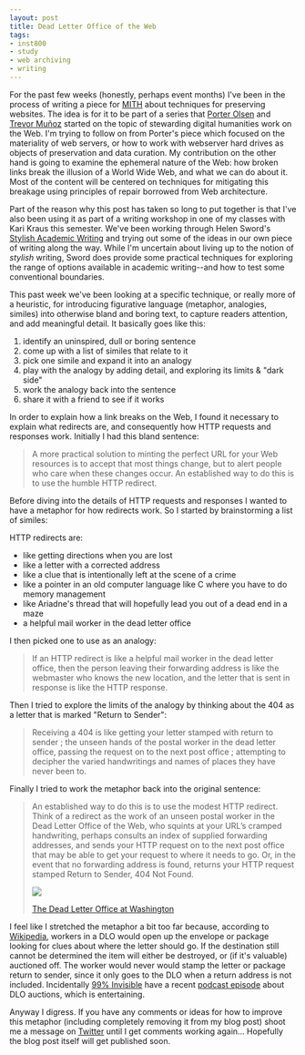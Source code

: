 ```yaml
---
layout: post
title: Dead Letter Office of the Web
tags:
- inst800
- study
- web archiving
- writing
---
```


For the past few weeks (honestly, perhaps event months) I've been in the process of writing a piece for [MITH] about techniques for preserving websites. The idea is for it to be part of a series that [Porter Olsen] and [Trevor Muñoz] started on the topic of stewarding digital humanities work on the Web. I'm trying to follow on from Porter's piece which focused on the materiality of web servers, or how to work with webserver hard drives as objects of preservation and data curation. My contribution on the other hand is going to examine the ephemeral nature of the Web: how broken links break the illusion of a World Wide Web, and what we can do about it. Most of the content will be centered on techniques for mitigating this breakage using principles of repair borrowed from Web architecture.

Part of the reason why this post has taken so long to put together is that I've also been using it as part of a writing workshop in one of my classes with Kari Kraus this semester. We've been working through Helen Sword's [Stylish Academic Writing] and trying out some of the ideas in our own piece of writing along the way. While I'm uncertain about living up to the notion of *stylish* writing, Sword does provide some practical techniques for exploring the range of options available in academic writing--and how to test some conventional boundaries.

This past week we've been looking at a specific technique, or really more of a heuristic, for introducing figurative language (metaphor, analogies, similes) into otherwise bland and boring text, to capture readers attention, and add meaningful detail. It basically goes like this:

1. identify an uninspired, dull or boring sentence
2. come up with a list of similes that relate to it
3. pick one simile and expand it into an analogy
4. play with the analogy by adding detail, and exploring its limits & "dark side"
5. work the analogy back into the sentence
6. share it with a friend to see if it works

In order to explain how a link breaks on the Web, I found it necessary to explain what redirects are, and consequently how HTTP requests and responses work. Initially I had this bland sentence:

> A more practical solution to minting the perfect URL for your Web resources is to accept that most things change, but to alert people who care when these changes occur. An established way to do this is to use the humble HTTP redirect.

Before diving into the details of HTTP requests and responses I wanted to have a metaphor for how redirects work. So I started by brainstorming a list of similes:

HTTP redirects are:

* like getting directions when you are lost
* like a letter with a corrected address
* like a clue that is intentionally left at the scene of a crime
* like a pointer in an old computer language like C where you have to do memory management
* like Ariadne's thread that will hopefully lead you out of a dead end in a maze
* a helpful mail worker in the dead letter office

I then picked one to use as an analogy:

> If an HTTP redirect is like a helpful mail worker in the dead letter office, then the person leaving their forwarding address is like the webmaster who knows the new location, and the letter that is sent in response is like the HTTP response.

Then I tried to explore the limits of the analogy by thinking about the 404 as a letter that is marked "Return to Sender":

> Receiving a 404 is like getting your letter stamped with return to sender ; the unseen hands of the postal worker in the dead letter office, passing the request on to the next post office ; attempting to decipher the varied handwritings and names of places they have never been to.

Finally I tried to work the metaphor back into the original sentence:

> An established way to do this is to use the modest HTTP redirect. Think of a
> redirect as the work of an unseen postal worker in the Dead Letter Office of 
> the Web, who squints at your URL’s cramped handwriting, perhaps consults an 
> index of supplied forwarding addresses, and sends your HTTP request on to 
> the next post office that may be able to get your request to where it needs 
> to go. Or, in the event that no forwarding address is found, returns your 
> HTTP request stamped Return to Sender, 404 Not Found.
> 
> <div class="text-center">
> <a href="https://commons.wikimedia.org/wiki/File:The_Dead_Letter_Office_at_Washington.jpg"><img src="https://upload.wikimedia.org/wikipedia/commons/thumb/5/5c/The_Dead_Letter_Office_at_Washington.jpg/579px-The_Dead_Letter_Office_at_Washington.jpg" class="center-block img-responsive"></a>
> 
> <a href="https://commons.wikimedia.org/wiki/File:The_Dead_Letter_Office_at_Washington.jpg">The Dead Letter Office at Washington</a>
> 
> </div>

I feel like I stretched the metaphor a bit too far because, according to
[Wikipedia], workers in a DLO would open up the envelope or package looking for
clues about where the letter should go. If the destination still cannot be
determined the item will either be destroyed, or (if it's valuable) auctioned
off. The worker would never would stamp the letter or package return to sender,
since it only goes to the DLO when a return address is not included.
Incidentally [99% Invisible] have a recent [podcast episode] about DLO auctions, which is entertaining.

Anyway I digress. If you have any comments or ideas for how to improve this metaphor (including completely removing it from my blog post) shoot me a message on [Twitter] until I get comments working again... Hopefully the blog post itself will get published soon.

[MITH]: http://mith.umd.edu
[Porter Olsen]: http://mith.umd.edu/hacking-miths-legacy-servers/
[Trevor Muñoz]: http://mith.umd.edu/stewarding-digital-humanities-work-on-the-web-at-mith/
[Stylish Academic Writing]: http://www.hup.harvard.edu/catalog.php?isbn=9780674064485
[Wikipedia]: https://en.wikipedia.org/wiki/Dead_letter_office
[podcast episode]: http://99percentinvisible.org/episode/dead-letter-office/
[99% Invisible]: http://99percentinvisible.org/
[Twitter]: https://twitter.com/edsu

